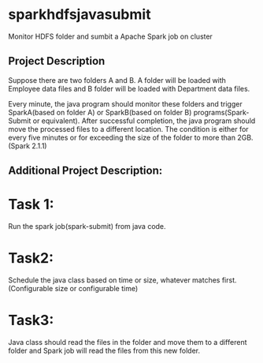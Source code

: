 # sparkhdfsjavasubmit
Monitor HDFS folder and sumbit a Apache Spark job on cluster

## Project Description
Suppose there are two folders A and B. A folder will be loaded with Employee data files and B folder will be loaded with Department data files.

Every minute, the java program should monitor these folders and trigger SparkA(based on folder A) or SparkB(based on folder B) programs(Spark-Submit or equivalent). After successful completion, the java program should move the processed files to a different location. The condition is either for every five minutes or for exceeding the size of the folder to more than 2GB.(Spark 2.1.1)

## Additional Project Description:

# Task 1:
Run the spark job(spark-submit) from java code.

# Task2:
Schedule the java class based on time or size, whatever matches first. (Configurable size or configurable time)

# Task3:
Java class should read the files in the folder and move them to a different folder and Spark job will read the files from this new folder.